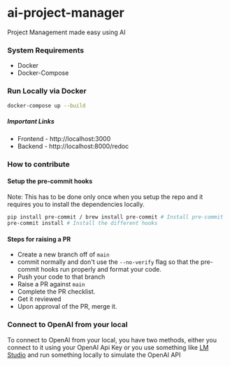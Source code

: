 
# ai-project-manager
Project Management made easy using AI

### System Requirements

- Docker
- Docker-Compose

### Run Locally via Docker

```bash
docker-compose up --build
```

##### Important Links
- Frontend - http://localhost:3000
- Backend - http://localhost:8000/redoc


### How to contribute

#### Setup the pre-commit hooks

Note: This has to be done only once when you setup the repo and it requires you to install the dependencies locally.

```bash
pip install pre-commit / brew install pre-commit # Install pre-commit
pre-commit install # Install the different hooks
```

#### Steps for raising a PR

- Create a new branch off of `main`
- commit normally and don't use the `--no-verify` flag so that the pre-commit hooks run properly and format your code.
- Push your code to that branch
- Raise a PR against `main`
- Complete the PR checklist.
- Get it reviewed
- Upon approval of the PR, merge it.


### Connect to OpenAI from your local

To connect to OpenAI from your local, you have two methods, either you connect to it using your OpenAI Api Key or you use something like [LM Studio](https://lmstudio.ai/) and run something locally to simulate the OpenAI API

